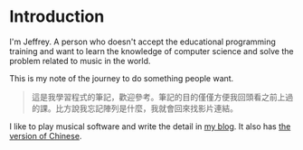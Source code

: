 # Introduction

I'm Jeffrey. A person who doesn't accept the educational programming training and want to learn the knowledge of computer science and solve the problem related to music in the world.

This is my note of the journey to do something people want.

> 這是我學習程式的筆記，歡迎參考。筆記的目的僅僅方便我回頭看之前上過的課。比方說我忘記陣列是什麼，我就會回來找影片連結。

I like to play musical software and write the detail in [my blog](https://medium.com/music-tech-alliance). It also has [the version of Chinese](https://musictech.tw/).

